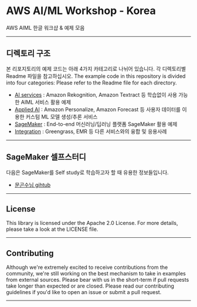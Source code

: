 # AWS AI/ML Workshop - Korea

AWS AIML 한글 워크샵 & 예제 모음 

---

## 디렉토리 구조

본 리포지토리의 예제 코드는 아래 4가지 카테고리로 나뉘어 있습니다. 각 디렉토리별 Readme 파일을 참고하십시오.
The example code in this repository is divided into four categories: Please refer to the Readme file for each directory.

- [AI services](aiservices/Readme.md) : Amazon Rekognition, Amazon Textract 등 학습없이 사용 가능한 AIML 서비스 활용 예제
- [Applied AI](appliedai/Readme.md) : Amazon Personalize, Amazon Forecast 등 사용자 데이터를 이용한 커스텀 ML 모델 생성/추론 서비스
- [SageMaker](sagemaker/Readme.md) : End-to-end 머신러닝/딥러닝 플랫폼 SageMaker 활용 예제
- [Integration](integration/Readme.md) : Greengrass, EMR 등 다른 서비스와의 융합 및 응용사례

---

## SageMaker 셀프스터디

다음은 SageMaker를 Self study로 학습하고자 할 때 유용한 정보들입니다.

- [문곤수님 gihtub](https://github.com/gonsoomoon-ml/Self-Study-On-SageMaker/blob/main/README.md)

---

## License
This library is licensed under the Apache 2.0 License. For more details, please take a look at the LICENSE file.

---

## Contributing
Although we're extremely excited to receive contributions from the community, we're still working on the best mechanism to take in examples from external sources. Please bear with us in the short-term if pull requests take longer than expected or are closed. Please read our contributing guidelines if you'd like to open an issue or submit a pull request.

---
